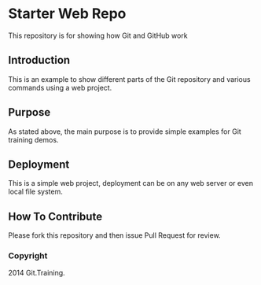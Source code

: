 # Starter Web Repo

This repository is for showing how Git and GitHub work

## Introduction
This is an example to show different parts of the Git repository and various commands using a web project.

## Purpose
As stated above, the main purpose is to provide simple examples for Git training demos.

## Deployment
This is a simple web project, deployment can be on any web server or even local file system.

## How To Contribute

Please fork this repository and then issue Pull Request for review.
### Copyright

2014 Git.Training.